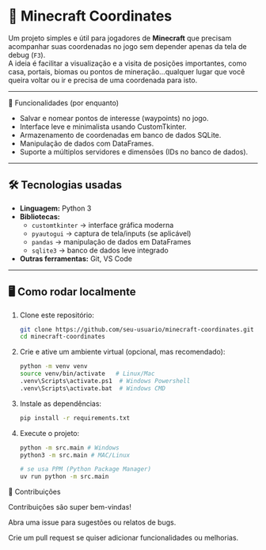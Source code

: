 # 🧭 Minecraft Coordinates

Um projeto simples e útil para jogadores de **Minecraft** que precisam acompanhar suas coordenadas no jogo sem depender apenas da tela de debug (`F3`).  
A ideia é facilitar a visualização e a visita de posições importantes, como casa, portais, biomas ou pontos de mineração...qualquer lugar que você
queira voltar ou ir e precisa de uma coordenada para isto.

---

🚀 Funcionalidades (por enquanto)

   - Salvar e nomear pontos de interesse (waypoints) no jogo.
   - Interface leve e minimalista usando CustomTkinter.
   - Armazenamento de coordenadas em banco de dados SQLite.
   - Manipulação de dados com DataFrames.
   - Suporte a múltiplos servidores e dimensões (IDs no banco de dados).

---

## 🛠️ Tecnologias usadas

- **Linguagem:** Python 3  
- **Bibliotecas:**  
  - `customtkinter` → interface gráfica moderna
  - `pyautogui` → captura de tela/inputs (se aplicável)
  - `pandas` → manipulação de dados em DataFrames
  - `sqlite3` → banco de dados leve integrado
- **Outras ferramentas:** Git, VS Code

---

## 🖥️ Como rodar localmente

1. Clone este repositório:
   ```bash
   git clone https://github.com/seu-usuario/minecraft-coordinates.git
   cd minecraft-coordinates

2. Crie e ative um ambiente virtual (opcional, mas recomendado):
   ```bash
   python -m venv venv
   source venv/bin/activate   # Linux/Mac
   .venv\Scripts\activate.ps1  # Windows Powershell
   .venv\Scripts\activate.bat  # Windows CMD

3. Instale as dependências:
   ```bash
   pip install -r requirements.txt

4. Execute o projeto:
   ```bash
   python -m src.main # Windows
   python3 -m src.main # MAC/Linux
   
   # se usa PPM (Python Package Manager)
   uv run python -m src.main

🤝 Contribuições

Contribuições são super bem-vindas!

Abra uma issue para sugestões ou relatos de bugs.

Crie um pull request se quiser adicionar funcionalidades ou melhorias.
